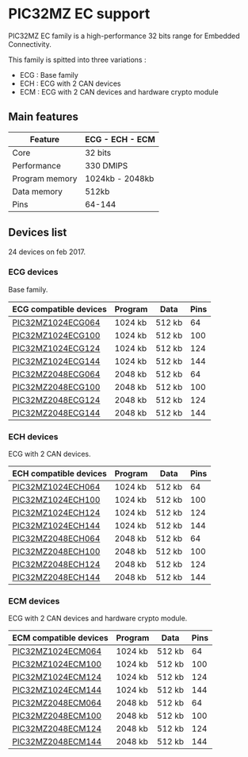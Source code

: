 # PIC32MZ EC support

PIC32MZ EC family is a high-performance 32 bits range for Embedded Connectivity.

This family is spitted into three variations :

* ECG : Base family
* ECH : ECG with 2 CAN devices
* ECM : ECG with 2 CAN devices and hardware crypto module

## Main features

|Feature|ECG - ECH - ECM|
|-------|------|
|Core|32 bits|
|Performance|330 DMIPS|
|Program memory|1024kb - 2048kb|
|Data memory|512kb|
|Pins|64-144|

## Devices list

24 devices on feb 2017.

### ECG devices

Base family.

|ECG compatible devices|Program|Data|Pins|
|---------|-|-|-|
|[PIC32MZ1024ECG064](http://microchip.com/wwwproducts/en/PIC32MZ1024ECG064)|1024 kb|512 kb| 64|
|[PIC32MZ1024ECG100](http://microchip.com/wwwproducts/en/PIC32MZ1024ECG100)|1024 kb|512 kb|100|
|[PIC32MZ1024ECG124](http://microchip.com/wwwproducts/en/PIC32MZ1024ECG124)|1024 kb|512 kb|124|
|[PIC32MZ1024ECG144](http://microchip.com/wwwproducts/en/PIC32MZ1024ECG144)|1024 kb|512 kb|144|
|[PIC32MZ2048ECG064](http://microchip.com/wwwproducts/en/PIC32MZ2048ECG064)|2048 kb|512 kb| 64|
|[PIC32MZ2048ECG100](http://microchip.com/wwwproducts/en/PIC32MZ2048ECG100)|2048 kb|512 kb|100|
|[PIC32MZ2048ECG124](http://microchip.com/wwwproducts/en/PIC32MZ2048ECG124)|2048 kb|512 kb|124|
|[PIC32MZ2048ECG144](http://microchip.com/wwwproducts/en/PIC32MZ2048ECG144)|2048 kb|512 kb|144|

### ECH devices

ECG with 2 CAN devices.

|ECH compatible devices|Program|Data|Pins|
|---------|-|-|-|
|[PIC32MZ1024ECH064](http://microchip.com/wwwproducts/en/PIC32MZ1024ECH064)|1024 kb|512 kb| 64|
|[PIC32MZ1024ECH100](http://microchip.com/wwwproducts/en/PIC32MZ1024ECH100)|1024 kb|512 kb|100|
|[PIC32MZ1024ECH124](http://microchip.com/wwwproducts/en/PIC32MZ1024ECH124)|1024 kb|512 kb|124|
|[PIC32MZ1024ECH144](http://microchip.com/wwwproducts/en/PIC32MZ1024ECH144)|1024 kb|512 kb|144|
|[PIC32MZ2048ECH064](http://microchip.com/wwwproducts/en/PIC32MZ2048ECH064)|2048 kb|512 kb| 64|
|[PIC32MZ2048ECH100](http://microchip.com/wwwproducts/en/PIC32MZ2048ECH100)|2048 kb|512 kb|100|
|[PIC32MZ2048ECH124](http://microchip.com/wwwproducts/en/PIC32MZ2048ECH124)|2048 kb|512 kb|124|
|[PIC32MZ2048ECH144](http://microchip.com/wwwproducts/en/PIC32MZ2048ECH144)|2048 kb|512 kb|144|

### ECM devices

ECG with 2 CAN devices and hardware crypto module.

|ECM compatible devices|Program|Data|Pins|
|---------|-|-|-|
|[PIC32MZ1024ECM064](http://microchip.com/wwwproducts/en/PIC32MZ1024ECM064)|1024 kb|512 kb| 64|
|[PIC32MZ1024ECM100](http://microchip.com/wwwproducts/en/PIC32MZ1024ECM100)|1024 kb|512 kb|100|
|[PIC32MZ1024ECM124](http://microchip.com/wwwproducts/en/PIC32MZ1024ECM124)|1024 kb|512 kb|124|
|[PIC32MZ1024ECM144](http://microchip.com/wwwproducts/en/PIC32MZ1024ECM144)|1024 kb|512 kb|144|
|[PIC32MZ2048ECM064](http://microchip.com/wwwproducts/en/PIC32MZ2048ECM064)|2048 kb|512 kb| 64|
|[PIC32MZ2048ECM100](http://microchip.com/wwwproducts/en/PIC32MZ2048ECM100)|2048 kb|512 kb|100|
|[PIC32MZ2048ECM124](http://microchip.com/wwwproducts/en/PIC32MZ2048ECM124)|2048 kb|512 kb|124|
|[PIC32MZ2048ECM144](http://microchip.com/wwwproducts/en/PIC32MZ2048ECM144)|2048 kb|512 kb|144|
